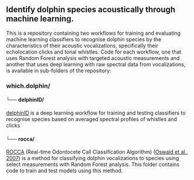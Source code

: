 ## Identify dolphin species acoustically through machine learning.

This is a repository containing two workflows for training and evaluating machine learning classifiers to recognise dolphin species by the characteristics of their acoustic vocalizations, specifically their echolocation clicks and  tonal whistles. Code for each workflow, one that uses Random Forest analysis with targeted acoustic measurements and another that uses deep learning with raw spectral data from vocalizations, is available in sub-folders of the repository:

### which.dolphin/

#### └── delphinID/

[delphinID](https://github.com/tristankleyn/which.dolphin/tree/main/delphinID) is a deep learning workflow for training and testing classifiers to recognise species based on averaged spectral profiles of whistles and clicks

#### └── rocca/

[ROCCA](https://www.pamguard.org/downloads.php?cat_id=5) (Real-time Odontocete Call Classification Algorithm) ([Oswald et al., 2007](https://pubs.aip.org/asa/jasa/article/122/1/587/813007)) is a method for classifying dolphin vocalizations to species using select measurements with Random Forest analysis. This folder contains code to train and test models using this method.

